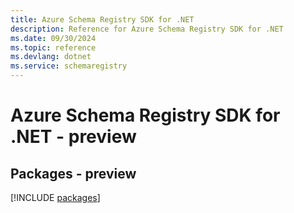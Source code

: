 ```yaml
---
title: Azure Schema Registry SDK for .NET
description: Reference for Azure Schema Registry SDK for .NET
ms.date: 09/30/2024
ms.topic: reference
ms.devlang: dotnet
ms.service: schemaregistry
---
```

# Azure Schema Registry SDK for .NET - preview
## Packages - preview
[!INCLUDE [packages](schema-registry-index.md)]